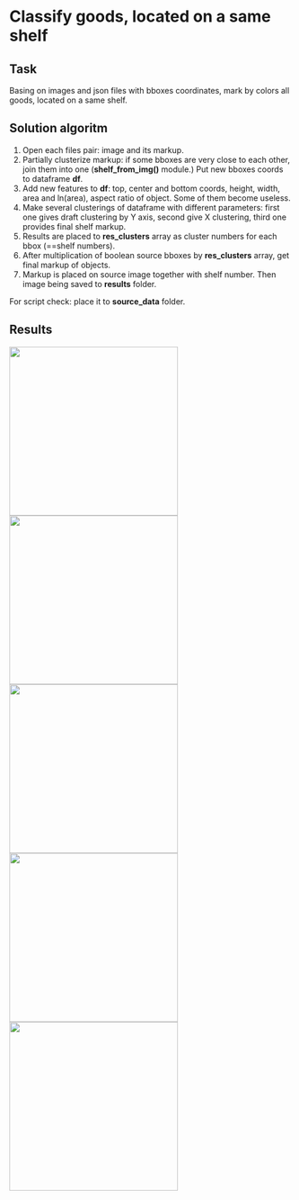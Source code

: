 # Classify goods, located on a same shelf

## Task

Basing on images and json files with bboxes coordinates, mark by colors all goods, located on a same shelf.

## Solution algoritm

1. Open each files pair: image and its markup.
2. Partially clusterize markup: if some bboxes are very close to each other, join them into one (**shelf_from_img()** module.) Put new bboxes coords to dataframe **df**.
3. Add new features to **df**: top, center and bottom coords, height, width, area and ln(area), aspect ratio of object. Some of them become useless.
4. Make several clusterings of dataframe with different parameters: first one gives draft clustering by Y axis, second give X clustering, third one provides final shelf markup.
5. Results are placed to **res_clusters** array as cluster numbers for each bbox (==shelf numbers).
6. After multiplication of boolean source bboxes by **res_clusters** array, get final markup of objects.
7. Markup is placed on source image together with shelf number. Then image being saved to **results** folder.

For script check: place it to **source_data** folder.

## Results


<img src = "https://github.com/2326wz/Test_tasks/tree/master/Goods%20shelf%20clustering/results/shelf_clustered_2df842e3-2a23-46f0-8ef5-4e4806cfb92e_0.jpeg" width=300>

<img src = "https://github.com/2326wz/Test_tasks/tree/master/Goods%20shelf%20clustering/results/shelf_clustered_24d8bfc3-af64-4525-9dfc-bab6d1df6cbe_0.jpeg" width=300>

<img src = "https://github.com/2326wz/Test_tasks/tree/master/Goods%20shelf%20clustering/results/shelf_clustered_47532b0d-96bc-4589-983f-1e3e5700626a_1.jpeg" width=300>

<img src = "https://github.com/2326wz/Test_tasks/tree/master/Goods%20shelf%20clustering/results/shelf_clustered_d3518d48-72d7-47f8-b334-4e61244c4378_0.jpeg" width=300>

<img src = "https://github.com/2326wz/Test_tasks/tree/master/Goods%20shelf%20clustering/results/shelf_clustered_f3629039-af8c-4072-b956-32b77b762f0d_4.jpeg" width=300>




